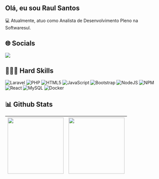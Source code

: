 <h2 align="left">Olá, eu sou Raul Santos</h2>

💻 Atualmente, atuo como Analista de Desenvolvimento Pleno na Softwaresul.<br>

 <h2>🌐 Socials </h2>
  <div">
  <a href="https://www.linkedin.com/in/raul-ribeiro-b00a09249/" target="_blank"><img src="https://img.shields.io/badge/-LinkedIn-%230077B5?style=for-the-badge&logo=linkedin&logoColor=white" target="_blank"></a> 
  </div>

<h2>👨🏻‍💻 Hard Skills </h2>

![Laravel](https://img.shields.io/badge/laravel-%23FF2D20.svg?style=flat&logo=laravel&logoColor=white)
![PHP](https://img.shields.io/badge/php-%23777BB4.svg?style=flat&logo=php&logoColor=white)
![HTML5](https://img.shields.io/badge/html5-%23E34F26.svg?style=flat&logo=html5&logoColor=white)
![JavaScript](https://img.shields.io/badge/javascript-%23323330.svg?style=flat&logo=javascript&logoColor=%23F7DF1E)
![Bootstrap](https://img.shields.io/badge/bootstrap-%23563D7C.svg?style=flat&logo=bootstrap&logoColor=white)
![NodeJS](https://img.shields.io/badge/node.js-6DA55F?style=flat&logo=node.js&logoColor=white)
![NPM](https://img.shields.io/badge/NPM-%23000000.svg?style=flat&logo=npm&logoColor=white)
![React](https://img.shields.io/badge/react-%2320232a.svg?style=flat&logo=react&logoColor=%2361DAFB)
![MySQL](https://img.shields.io/badge/mysql-%2300f.svg?style=flat&logo=mysql&logoColor=white)
![Docker](https://img.shields.io/badge/docker-%230db7ed.svg?style=flat&logo=docker&logoColor=white)

<h2>📊 Github Stats </h2>
   
<div>
  <a href="https://github.com/raulzrrs">
    
 
<img height="180em" src="https://github-readme-stats.vercel.app/api?username=raulzrrs&show_icons=true&theme=github_dark&include_all_commits=false&count_private=false"/>  | <img height="180em" src="https://github-readme-stats.vercel.app/api/top-langs/?username=raulzrrs&theme=github_dark&hide_border=false&include_all_commits=true&count_private=true&layout=compact"/>
| ------------- | ------------- |
</div>
